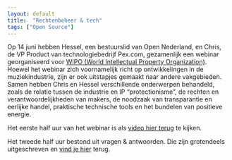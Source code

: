```yaml
---
layout: default
title:  "Rechtenbeheer & tech"
tags: ["Open Source"]
---
```

Op 14 juni hebben Hessel, een bestuurslid van Open Nederland, en Chris, de VP Product van technologiebedrijf Pex.com, gezamenlijk een webinar georganiseerd voor [WIPO (World Intellectual Property Organization)](https://www.wipo.int/about-wipo/en/). Hoewel het webinar zich voornamelijk richt op ontwikkelingen in de muziekindustrie, zijn er ook uitstapjes gemaakt naar andere vakgebieden. Samen hebben Chris en Hessel verschillende onderwerpen behandeld, zoals de relatie tussen de industrie en IP “protectionisme”, de rechten en verantwoordelijkheden van makers, de noodzaak van transparantie en eerlijke handel, praktische technische tools en het bundelen van positieve energie.

Het eerste half uur van het webinar is als [video hier terug](https://c.connectedviews.com/01/Player/WIPOwebinars/?s=119749&a=false) te kijken.

Het tweede half uur bestond uit vragen & antwoorden. Die zijn grotendeels uitgeschreven en [vind je hier](https://freemusicarchive.org/blog/new-tech-changing-the-music-industry-a-chat-with-tribe-of-noise-and-pexcom/) terug.